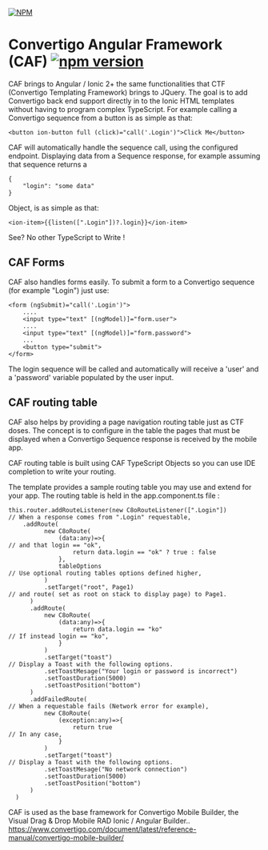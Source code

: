 [![NPM](https://nodei.co/npm/c8ocaf.png?downloads=true&downloadRank=true&stars=true)](https://nodei.co/npm/c8ocaf/)

# Convertigo Angular Framework (CAF) [![npm version](https://img.shields.io/npm/v/c8ocaf.svg)](https://www.npmjs.com/package/c8ocaf) #

  CAF brings to Angular / Ionic 2+ the same functionalities that CTF (Convertigo Templating Framework)  brings to JQuery.  The goal is to add Convertigo back end support directly in to the Ionic HTML templates without having to program complex TypeScript. For example calling a Convertigo sequence from a button is as simple as that:
  
  	<button ion-button full (click)="call('.Login')">Click Me</button>
  
  CAF will automatically handle the sequence call, using the configured endpoint. Displaying data from a Sequence response, for example assuming that sequence returns a 
  
  	{
  		"login": "some data"
  	}
  
  Object, is as simple as that:
  
  	<ion-item>{{listen([".Login"])?.login}}</ion-item>
  
  See? No other TypeScript to Write !
  
  ## CAF Forms ##
  CAF also handles forms easily. To submit a form to a Convertigo sequence (for example "Login") just use:
  
  	<form (ngSubmit)="call('.Login')">
  		....
  		<input type="text" [(ngModel)]="form.user">
  		....
  		<input type="text" [(ngModel)]="form.password">
  		...
  		<button type="submit">
  	</form>
  
  The login sequence will be called and automatically will receive a 'user' and a 'password' variable populated by the user input.
  
  ## CAF routing table ##
  CAF also helps by providing a page navigation routing table just as CTF doses. The concept is to configure in the table the pages that must be displayed when a Convertigo Sequence response is received by the mobile app.
  
  CAF routing table is built using CAF TypeScript Objects so you can use IDE completion to write your routing.
  
  The template provides a sample routing table you may use and extend for your app. The routing table is held in the app.component.ts file :
  
  	this.router.addRouteListener(new C8oRouteListener([".Login"])           // When a response comes from ".Login" requestable,
      	.addRoute(
              new C8oRoute(
                  (data:any)=>{                                               // and that login == "ok",
                      return data.login == "ok" ? true : false
                  },
                  tableOptions                                                // Use optional routing tables options defined higher,
              )
              .setTarget("root", Page1)                                       // and route( set as root on stack to display page) to Page1.
          )
          .addRoute(
              new C8oRoute(
                  (data:any)=>{
                      return data.login == "ko"                               // If instead login == "ko",
                  }
              )
              .setTarget("toast")                                             // Display a Toast with the following options.
              .setToastMesage("Your login or password is incorrect")
              .setToastDuration(5000)
              .setToastPosition("bottom")
          )
          .addFailedRoute(                                                    // When a requestable fails (Network error for example),
              new C8oRoute(
                  (exception:any)=>{
                      return true                                             // In any case,
                  }
              )
              .setTarget("toast")                                             // Display a Toast with the following options.
              .setToastMesage("No network connection")
              .setToastDuration(5000)
              .setToastPosition("bottom")
          )
      )
  
  CAF is used as the base framework for Convertigo Mobile Builder, the Visual Drag & Drop Mobile RAD Ionic / Angular Builder.. https://www.convertigo.com/document/latest/reference-manual/convertigo-mobile-builder/
  

